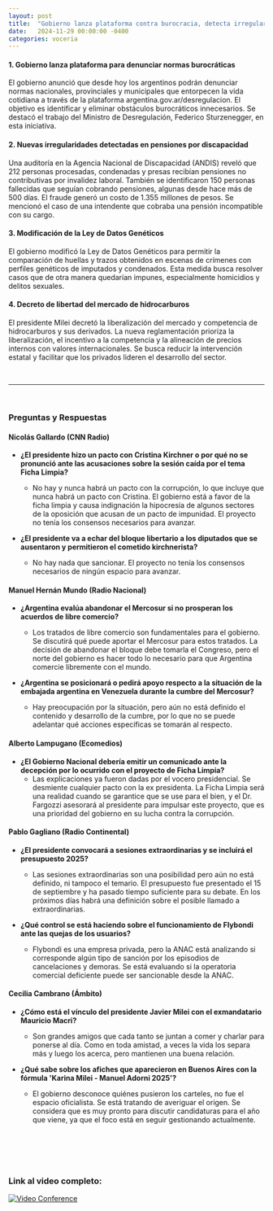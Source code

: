 ```yaml
---
layout: post
title:  "Gobierno lanza plataforma contra burocracia, detecta irregularidades en pensiones y decreta libertad del mercado de hidrocarburos"
date:   2024-11-29 00:00:00 -0400
categories: voceria
---
```



    
#### 1. Gobierno lanza plataforma para denunciar normas burocráticas
El gobierno anunció que desde hoy los argentinos podrán denunciar normas nacionales, provinciales y municipales que entorpecen la vida cotidiana a través de la plataforma argentina.gov.ar/desregulacion. El objetivo es identificar y eliminar obstáculos burocráticos innecesarios. Se destacó el trabajo del Ministro de Desregulación, Federico Sturzenegger, en esta iniciativa.

#### 2. Nuevas irregularidades detectadas en pensiones por discapacidad
Una auditoría en la Agencia Nacional de Discapacidad (ANDIS) reveló que 212 personas procesadas, condenadas y presas recibían pensiones no contributivas por invalidez laboral. También se identificaron 150 personas fallecidas que seguían cobrando pensiones, algunas desde hace más de 500 días. El fraude generó un costo de 1.355 millones de pesos. Se mencionó el caso de una intendente que cobraba una pensión incompatible con su cargo.

#### 3. Modificación de la Ley de Datos Genéticos
El gobierno modificó la Ley de Datos Genéticos para permitir la comparación de huellas y trazos obtenidos en escenas de crímenes con perfiles genéticos de imputados y condenados. Esta medida busca resolver casos que de otra manera quedarían impunes, especialmente homicidios y delitos sexuales.

#### 4. Decreto de libertad del mercado de hidrocarburos
El presidente Milei decretó la liberalización del mercado y competencia de hidrocarburos y sus derivados. La nueva reglamentación prioriza la liberalización, el incentivo a la competencia y la alineación de precios internos con valores internacionales. Se busca reducir la intervención estatal y facilitar que los privados lideren el desarrollo del sector.

    
<br/>

---

<br/>

### Preguntas y Respuestas


    
#### Nicolás Gallardo (CNN Radio)

* **¿El presidente hizo un pacto con Cristina Kirchner o por qué no se pronunció ante las acusaciones sobre la sesión caída por el tema Ficha Limpia?**
  - No hay y nunca habrá un pacto con la corrupción, lo que incluye que nunca habrá un pacto con Cristina. El gobierno está a favor de la ficha limpia y causa indignación la hipocresía de algunos sectores de la oposición que acusan de un pacto de impunidad. El proyecto no tenía los consensos necesarios para avanzar.

* **¿El presidente va a echar del bloque libertario a los diputados que se ausentaron y permitieron el cometido kirchnerista?**
  - No hay nada que sancionar. El proyecto no tenía los consensos necesarios de ningún espacio para avanzar.


#### Manuel Hernán Mundo (Radio Nacional)

* **¿Argentina evalúa abandonar el Mercosur si no prosperan los acuerdos de libre comercio?**
  - Los tratados de libre comercio son fundamentales para el gobierno. Se discutirá qué puede aportar el Mercosur para estos tratados. La decisión de abandonar el bloque debe tomarla el Congreso, pero el norte del gobierno es hacer todo lo necesario para que Argentina comercie libremente con el mundo.

* **¿Argentina se posicionará o pedirá apoyo respecto a la situación de la embajada argentina en Venezuela durante la cumbre del Mercosur?**
  - Hay preocupación por la situación, pero aún no está definido el contenido y desarrollo de la cumbre, por lo que no se puede adelantar qué acciones específicas se tomarán al respecto.


#### Alberto Lampugano (Ecomedios)

* **¿El Gobierno Nacional debería emitir un comunicado ante la decepción por lo ocurrido con el proyecto de Ficha Limpia?**
  - Las explicaciones ya fueron dadas por el vocero presidencial. Se desmiente cualquier pacto con la ex presidenta. La Ficha Limpia será una realidad cuando se garantice que se use para el bien, y el Dr. Fargozzi asesorará al presidente para impulsar este proyecto, que es una prioridad del gobierno en su lucha contra la corrupción.


#### Pablo Gagliano (Radio Continental)

* **¿El presidente convocará a sesiones extraordinarias y se incluirá el presupuesto 2025?**
  - Las sesiones extraordinarias son una posibilidad pero aún no está definido, ni tampoco el temario. El presupuesto fue presentado el 15 de septiembre y ha pasado tiempo suficiente para su debate. En los próximos días habrá una definición sobre el posible llamado a extraordinarias.

* **¿Qué control se está haciendo sobre el funcionamiento de Flybondi ante las quejas de los usuarios?**
  - Flybondi es una empresa privada, pero la ANAC está analizando si corresponde algún tipo de sanción por los episodios de cancelaciones y demoras. Se está evaluando si la operatoria comercial deficiente puede ser sancionable desde la ANAC.


#### Cecilia Cambrano (Ámbito)

* **¿Cómo está el vínculo del presidente Javier Milei con el exmandatario Mauricio Macri?**
  - Son grandes amigos que cada tanto se juntan a comer y charlar para ponerse al día. Como en toda amistad, a veces la vida los separa más y luego los acerca, pero mantienen una buena relación.

* **¿Qué sabe sobre los afiches que aparecieron en Buenos Aires con la fórmula 'Karina Milei - Manuel Adorni 2025'?**
  - El gobierno desconoce quiénes pusieron los carteles, no fue el espacio oficialista. Se está tratando de averiguar el origen. Se considera que es muy pronto para discutir candidaturas para el año que viene, ya que el foco está en seguir gestionando actualmente.


    <br/>
<br/>
<br/>

### Link al video completo:
[![Video Conference](https://img.youtube.com/vi/s6MWerZcuIM/0.jpg)](https://www.youtube.com/watch?v=s6MWerZcuIM)

    
